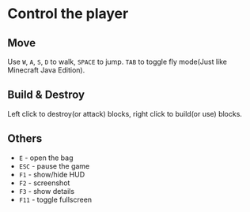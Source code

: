 # Control the player
## Move
Use `W`, `A`, `S`, `D` to walk, `SPACE` to jump. `TAB` to toggle fly mode(Just like Minecraft Java Edition).

## Build & Destroy
Left click to destroy(or attack) blocks, right click to build(or use) blocks.

## Others
- `E` - open the bag
- `ESC` - pause the game
- `F1` - show/hide HUD
- `F2` - screenshot
- `F3` - show details
- `F11` - toggle fullscreen
